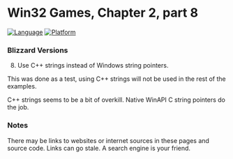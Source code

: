 # Win32 Games, Chapter 2, part 8
[![Language](https://img.shields.io/badge/Language%20-C++-blue.svg)](https://github.com/GeorgePimpleton/Win32-games/)
[![Platform](https://img.shields.io/badge/Platform%20-Win32-blue.svg)](https://github.com/GeorgePimpleton/Win32-games/)
### Blizzard Versions

8. Use C++ strings instead of Windows string pointers.

This was done as a test, using C++ strings will not be used in the rest of the examples.

C++ strings seems to be a bit of overkill.  Native WinAPI C string pointers do the job.

### Notes
There may be links to websites or internet sources in these pages and source code. Links can go stale. A search engine is your friend.
